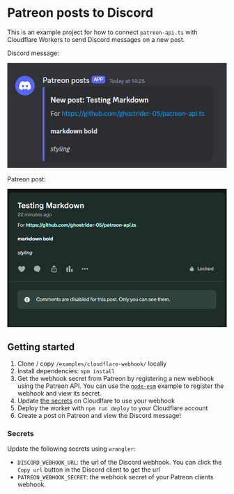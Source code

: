 # Patreon posts to Discord

This is an example project for how to connect `patreon-api.ts` with Cloudflare Workers to send Discord messages on a new post.

Discord message:

![Discord message preview](./assets/discord.png)

Patreon post:

![Patreon post preview](./assets/patreon.png)

## Getting started

1. Clone / copy `/examples/cloudflare-webhook/` locally
2. Install dependencies: `npm install`
3. Get the webhook secret from Patreon by registering a new webhook using the Patreon API. You can use the [`node-esm`](../nodejs-esm/index.js) example to register the webhook and view its secret.
4. Update [the secrets](#secrets) on Cloudlfare to use your webhook
5. Deploy the worker with `npm run deploy` to your Cloudflare account
6. Create a post on Patreon and view the Discord message!

### Secrets

Update the following secrets using `wrangler`:

- `DISCORD_WEBHOOK_URL`: the url of the Discord webhook. You can click the `Copy url` button in the Discord client to get the url
- `PATREON_WEBHOOK_SECRET`: the webhook secret of your Patreon clients webhook.
